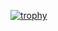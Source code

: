 [![trophy](https://github-profile-trophy.vercel.app/?username=computerfish&theme=onedark)](https://github.com/ryo-ma/github-profile-trophy)
